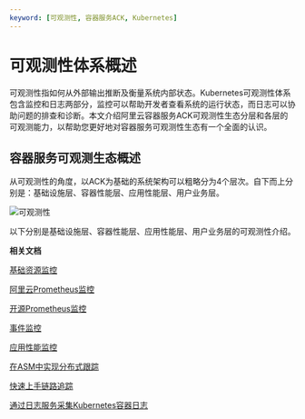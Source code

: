 ```yaml
---
keyword: [可观测性, 容器服务ACK, Kubernetes]
---
```


# 可观测性体系概述

可观测性指如何从外部输出推断及衡量系统内部状态。Kubernetes可观测性体系包含监控和日志两部分，监控可以帮助开发者查看系统的运行状态，而日志可以协助问题的排查和诊断。本文介绍阿里云容器服务ACK可观测性生态分层和各层的可观测能力，以帮助您更好地对容器服务可观测性生态有一个全面的认识。

## 容器服务可观测生态概述

从可观测性的角度，以ACK为基础的系统架构可以粗略分为4个层次。自下而上分别是：基础设施层、容器性能层、应用性能层、用户业务层。

![可观测性](https://static-aliyun-doc.oss-accelerate.aliyuncs.com/assets/img/zh-CN/7396342161/p238998.png)

以下分别是基础设施层、容器性能层、应用性能层、用户业务层的可观测性介绍。





**相关文档**  


[基础资源监控](/intl.zh-CN/Kubernetes集群用户指南/可观测性/监控管理/基础资源监控.md)

[阿里云Prometheus监控](/intl.zh-CN/Kubernetes集群用户指南/可观测性/监控管理/阿里云Prometheus监控.md)

[开源Prometheus监控](/intl.zh-CN/Kubernetes集群用户指南/可观测性/监控管理/开源Prometheus监控.md)

[事件监控](/intl.zh-CN/Kubernetes集群用户指南/可观测性/监控管理/事件监控.md)

[应用性能监控](/intl.zh-CN/Kubernetes集群用户指南/可观测性/监控管理/应用性能监控.md)

[在ASM中实现分布式跟踪]()

[快速上手链路追踪](/intl.zh-CN/快速入门/快速上手链路追踪.md)

[通过日志服务采集Kubernetes容器日志](/intl.zh-CN/Kubernetes集群用户指南/可观测性/日志管理/通过日志服务采集Kubernetes容器日志.md)

